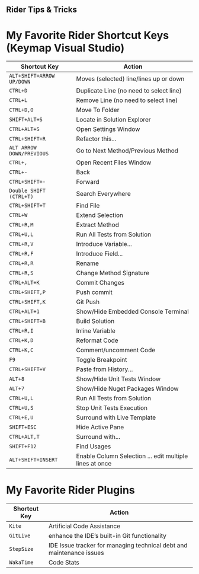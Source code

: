## Rider Tips & Tricks

# My Favorite Rider Shortcut Keys (Keymap Visual Studio)

| Shortcut Key                 | Action                                         |
|------------------------------|------------------------------------------------|
| `ALT+SHIFT+ARROW UP/DOWN`    | Moves (selected) line/lines up or down
| `CTRL+D`                     | Duplicate Line (no need to select line)
| `CTRL+L`                     | Remove Line (no need to select line)
| `CTRL+D,O`                   | Move To Folder
| `SHIFT+ALT+S`                | Locate in Solution Explorer
| `CTRL+ALT+S`                 | Open Settings Window
| `CTRL+SHIFT+R`               | Refactor this...
| `ALT ARROW DOWN/PREVIOUS`    | Go to Next Method/Previous Method
| `CTRL+,`                     | Open Recent Files Window
| `CTRL+-`                     | Back
| `CTRL+SHIFT+-`               | Forward
| `Double SHIFT (CTRL+T)`      | Search Everywhere
| `CTRL+SHIFT+T`               | Find File
| `CTRL+W`                     | Extend Selection
| `CTRL+R,M`                   | Extract Method
| `CTRL+U,L`                   | Run All Tests from Solution
| `CTRL+R,V`                   | Introduce Variable...
| `CTRL+R,F`                   | Introduce Field...
| `CTRL+R,R`                   | Rename
| `CTRL+R,S`                   | Change Method Signature
| `CTRL+ALT+K`                 | Commit Changes
| `CTRL+SHIFT,P`               | Push commit
| `CTRL+SHIFT,K`               | Git Push
| `CTRL+ALT+1`                 | Show/Hide Embedded Console Terminal
| `CTRL+SHIFT+B`               | Build Solution
| `CTRL+R,I`                   | Inline Variable
| `CTRL+K,D`                   | Reformat Code
| `CTRL+K,C`                   | Comment/uncomment Code
| `F9`                         | Toggle Breakpoint
| `CTRL+SHIFT+V`               | Paste from History...
| `ALT+8`                      | Show/Hide Unit Tests Window
| `ALT+7`                      | Show/Hide Nuget Packages Window
| `CTRL+U,L`                   | Run All Tests from Solution
| `CTRL+U,S`                   | Stop Unit Tests Execution
| `CTRL+E,U`                   | Surround with Live Template
| `SHIFT+ESC`                  | Hide Active Pane
| `CTRL+ALT,T`                 | Surround with...
| `SHIFT+F12`                  | Find Usages
| `ALT+SHIFT+INSERT`           | Enable Column Selection ... edit multiple lines at once


# My Favorite Rider Plugins

| Shortcut Key                 | Action                                         |
|------------------------------|------------------------------------------------|
| `Kite`                       | Artificial Code Assistance
| `GitLive`                    | enhance the IDE’s built-in Git functionality
| `StepSize`                   | IDE Issue tracker for managing technical debt and maintenance issues
| `WakaTime`                   | Code Stats
